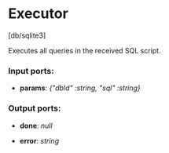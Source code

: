 # Executor

[db/sqlite3]

Executes all queries in the received SQL script.

### Input ports:

* __params__: _{"dbId" :string, "sql" :string}_



### Output ports:

* __done__: _null_



* __error__: _string_



